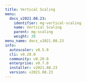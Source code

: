 ```yaml
---
title: Vertical Scaling
menu:
  docs_v2021.08.23:
    identifier: mg-vertical-scaling
    name: Vertical Scaling
    parent: mg-scaling
    weight: 20
menu_name: docs_v2021.08.23
info:
  autoscaler: v0.5.0
  cli: v0.20.0
  community: v0.20.0
  enterprise: v0.7.0
  installer: v2021.08.23
  version: v2021.08.23
---
```


